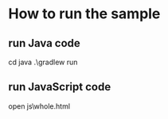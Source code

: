# How to run the sample

## run Java code
cd java
.\gradlew run

## run JavaScript code

open js\whole.html



